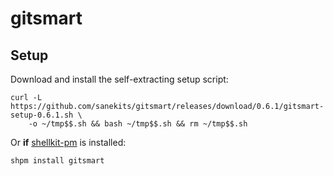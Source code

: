 # gitsmart

## Setup

Download and install the self-extracting setup script:
```
curl -L https://github.com/sanekits/gitsmart/releases/download/0.6.1/gitsmart-setup-0.6.1.sh \
    -o ~/tmp$$.sh && bash ~/tmp$$.sh && rm ~/tmp$$.sh
```


Or **if** [shellkit-pm](https://github.com/sanekits/shellkit-pm) is installed:

    shpm install gitsmart

##
